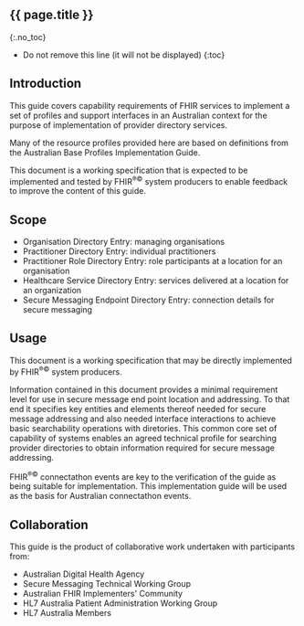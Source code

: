 ## {{ page.title }}
{:.no_toc}

<!-- TOC -->

* Do not remove this line (it will not be displayed)
{:toc}

## Introduction
This guide covers capability requirements of FHIR services to implement a set of profiles and support interfaces in an Australian context for the purpose of implementation of provider directory services.

Many of the resource profiles provided here are based on definitions from the Australian Base Profiles Implementation Guide.

This document is a working specification that is expected to be implemented and tested by FHIR<sup>&reg;&copy;</sup> system producers to enable feedback to improve the content of this guide.

## Scope

* Organisation Directory Entry: managing organisations
* Practitioner Directory Entry: individual practitioners
* Practitioner Role Directory Entry: role participants at a location for an organisation
* Healthcare Service Directory Entry: services delivered at a location for an organization
* Secure Messaging Endpoint Directory Entry: connection details for secure messaging

## Usage

This document is a working specification that may be directly implemented by FHIR<sup>&reg;&copy;</sup> system producers.

Information contained in this document provides a minimal requirement level for use in secure message end point location and addressing. 
To that end it specifies key entities and elements thereof needed for secure message addressing and also needed interface interactions
to achieve basic searchability operations with diretories. This common core set of capability of systems enables an agreed technical
profile for searching provider directories to obtain information required for secure message addressing.

FHIR<sup>&reg;&copy;</sup> connectathon events are key to the verification of the guide as being suitable for 
implementation. This implementation guide will be used as the basis for Australian connectathon events.

## Collaboration
This guide is the product of collaborative work undertaken with participants from:

* Australian Digital Health Agency
* Secure Messaging Technical Working Group
* Australian FHIR Implementers' Community
* HL7 Australia Patient Administration Working Group
* HL7 Australia Members 









